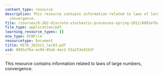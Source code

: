 ```yaml
---
content_type: resource
description: This resource contains information related to laws of large numbers,
  convergence.
file: /courses/6-262-discrete-stochastic-processes-spring-2011/8891e7baac9405a64ac253a253e91b3f_MIT6_262S11_lec03.pdf
file_type: application/pdf
learning_resource_types: []
ocw_type: OCWFile
resourcetype: Document
title: MIT6_262S11_lec03.pdf
uid: 8891e7ba-ac94-05a6-4ac2-53a253e91b3f
---
```

This resource contains information related to laws of large numbers, convergence.

